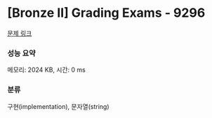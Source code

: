 # [Bronze II] Grading Exams - 9296 

[문제 링크](https://www.acmicpc.net/problem/9296) 

### 성능 요약

메모리: 2024 KB, 시간: 0 ms

### 분류

구현(implementation), 문자열(string)

